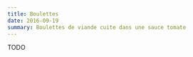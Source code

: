 ```yaml
---
title: Boulettes
date: 2016-09-19
summary: Boulettes de viande cuite dans une sauce tomate
---
```


TODO

